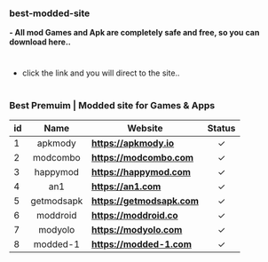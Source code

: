 ### best-modded-site
**- All mod Games and Apk are completely safe and free, so you can download here..**

#
- click the link and you will direct to the site..
#

### Best Premuim | Modded site for Games & Apps
id | Name | Website | Status |
-- |:--:|--|:--:|
1 | apkmody | **https://apkmody.io** |✓|
2 | modcombo | **https://modcombo.com** |✓|
3 | happymod | **https://happymod.com** |✓|
4 | an1 | **https://an1.com** |✓|
5 | getmodsapk | **https://getmodsapk.com** |✓|
6 | moddroid | **https://moddroid.co** |✓|
7 | modyolo | **https://modyolo.com** |✓|
8 | modded-1 | **https://modded-1.com** |✓|
